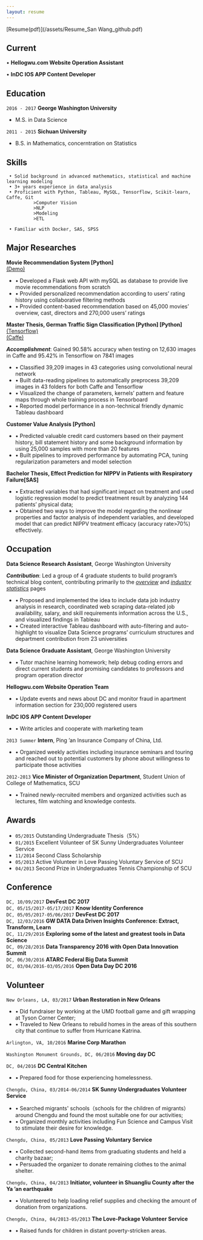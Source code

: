 ```yaml
---
layout: resume
---  
```


[Resume(pdf)](/assets/Resume_San Wang_github.pdf)  

## Current

•	**Hellogwu.com Website Operation Assistant**

•	**InDC IOS APP Content Developer**

## Education

`2016 - 2017`
 __George Washington University__
* M.S. in Data Science

`2011 - 2015`
__Sichuan University__
* B.S. in Mathematics, concerntration on Statistics 

## Skills    

```
 • Solid background in advanced mathematics, statistical and machine learning modeling 
 • 3+ years experience in data analysis    
 • Proficient with Python, Tableau, MySQL, Tensorflow, Scikit-learn, Caffe, Git  
          >Computer Vision  
          >NLP
          >Modeling  
          >ETL  
   
 • Familiar with Docker, SAS, SPSS  
```

## Major Researches  

**Movie Recommendation System [Python]**  
[(Demo)](https://san-wang.github.io/blog/Movie_Recommender/)                  
* •	Developed a Flask web API with mySQL as database to provide live movie recommendations from scratch
* •	Provided personalized recommendation according to users’ rating history using collaborative filtering methods
* •	Provided content-based recommendation based on 45,000 movies’ overview, cast, directors and 270,000 users’ ratings

**Master Thesis, German Traffic Sign Classification [Python] [Python]**
[(Tensorflow)](https://san-wang.github.io/blog/GTSRB_Tensorflow/)   
[(Caffe)](https://san-wang.github.io/blog/GTSRB_Caffe/)  

_**Accomplishment**_: Gained 90.58% accuracy when testing on 12,630 images in Caffe and 95.42% in Tensorflow on 7841 images  
* •	Classified 39,209 images in 43 categories using convolutional neural network 
* •	Built data-reading pipelines to automatically preprocess 39,209 images in 43 folders for both Caffe and Tensorflow 
* •	Visualized the change of parameters, kernels’ pattern and feature maps through whole training process in Tensorboard 
* •	Reported model performance in a non-technical friendly dynamic Tableau dashboard

**Customer Value Analysis [Python]**                                   
* •	Predicted valuable credit card customers based on their payment history, bill statement history and some background information by using 25,000 samples with more than 20 features
* •	Built pipelines to improved performance by automating PCA, tuning regularization parameters and model selection

**Bachelor Thesis, Effect Prediction for NIPPV in Patients with Respiratory Failure[SAS]**              
* •	Extracted variables that had significant impact on treatment and used logistic regression model to predict treatment result by analyzing 144 patients’ physical data;
* •	Obtained two ways to improve the model regarding the nonlinear properties and factor analysis of independent variables, and developed model that can predict NIPPV treatment efficacy (accuracy rate>70%) effectively.                                 

## Occupation


__Data Science Research Assistant__, George Washington University   

_**Contribution**_: Led a group of 4 graduate students to build program’s technical blog content, contributing primarily to the [_overview_](https://dataprograms.gwu.edu/overview/) and [_industry statistics_](https://dataprograms.gwu.edu/data-science-industry-statistics/) pages  
- •	Proposed and implemented the idea to include data job industry analysis in research, coordinated web scraping data-related job availability, salary, and skill requirements information across the U.S., and visualized findings in Tableau
- •	Created interactive Tableau dashboard with auto-filtering and auto-highlight to visualize Data Science programs’ curriculum structures and department contribution from 23 universities  
  
__Data Science Graduate Assistant__, George Washington University 

- •	Tutor machine learning homework; help debug coding errors and direct current students and promising candidates to professors and program operation director  

__Hellogwu.com Website Operation Team__

- •	Update events and news about DC and monitor fraud in apartment information section for 230,000 registered users  

__InDC IOS APP Content Developer__

- •	Write articles and cooperate with marketing team
 
`2013 Summer`
__Intern__, Ping ’an Insurance Company of China, Ltd.

- •	Organized weekly activities including insurance seminars and touring and reached out to potential customers by phone about willingness to participate those activities

`2012-2013`
__Vice Minister of Organization Department__, Student Union of College of Mathematics, SCU      
- •	Trained newly-recruited members and organized activities such as lectures, film watching and knowledge contests.

## Awards
* `05/2015` Outstanding Undergraduate Thesis（5%） 
* `01/2015` Excellent Volunteer of SK Sunny Undergraduates Volunteer Service  
* `11/2014` Second Class Scholarship   
* `05/2013` Active Volunteer in Love Passing Voluntary Service of SCU  
* `04/2013` Second Prize in Undergraduates Tennis Championship of SCU

## Conference

`DC, 10/09/2017` **DevFest DC 2017**  
`DC, 05/15/2017-05/17/2017` **Know Identity Conference**  
`DC, 05/05/2017-05/06/2017` **DevFest DC 2017**  
`DC, 12/03/2016` **GW DATA Data Driven Insights Conference: Extract, Transform, Learn**  
`DC, 11/29/2016` **Exploring some of the latest and greatest tools in Data Science**  
`DC, 09/28/2016` **Data Transparency 2016 with Open Data Innovation Summit**  
`DC, 06/30/2016` **ATARC Federal Big Data Summit**  
`DC, 03/04/2016-03/05/2016` **Open Data Day DC 2016**  


## Volunteer

`New Orleans, LA, 03/2017` **Urban Restoration in New Orleans**	                                             
* •	Did fundraiser by working at the UMD football game and gift wrapping at Tyson Corner Center;
* •	Traveled to New Orleans to rebuild homes in the areas of this southern city that continue to suffer from Hurricane Katrina.

`Arlington, VA, 10/2016` **Marine Corp Marathon**	                                                        


`Washington Monument Grounds, DC, 06/2016` **Moving day DC**                                         


`DC, 04/2016` **DC Central Kitchen**
* •	Prepared food for those experiencing homelessness.

`Chengdu, China, 03/2014-06/2014` **SK Sunny Undergraduates Volunteer Service**	                         
* •	Searched migrants' schools（schools for the children of migrants） around Chengdu and found the most suitable one for our activities; 
* •	Organized monthly activities including Fun Science and Campus Visit to stimulate their desire for knowledge.

`Chengdu, China, 05/2013` **Love Passing Voluntary Service**	                                         
* •	Collected second-hand items from graduating students and held a charity bazaar;
* •	Persuaded the organizer to donate remaining clothes to the animal shelter.

`Chengdu, China, 04/2013` **Initiator, volunteer in Shuangliu County after the Ya ’an earthquake**               
* •	Volunteered to help loading relief supplies and checking the amount of donation from organizations.

`Chengdu, China, 04/2013-05/2013` **The Love-Package Volunteer Service**                                      
* •	Raised funds for children in distant poverty-stricken areas.


<!-- ### Footer

Last updated: November 2017 -->


